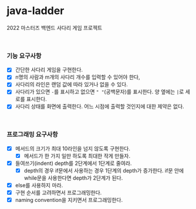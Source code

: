 # java-ladder
2022 마스터즈 백엔드 사다리 게임 프로젝트

<br>

### 기능 요구사항

   + [x] 간단한 사다리 게임을 구현한다.
   + [x] n명의 사람과 m개의 사다리 개수를 입력할 수 있어야 한다,
   + [x] 사다리의 라인은 랜덤 값에 따라 있거나 없을 수 있다.
   + [x] 사다리가 있으면 `-`를 표시하고 없으면 `" "`(공백문자)를 표시한다. 양 옆에는 `|`로 세로를 표시한다.
   + [x] 사다리 상태를 화면에 출력한다. 어느 시점에 출력할 것인지에 대한 제약은 없다.

<br>

### 프로그래밍 요구사항
   + [x] 메서드의 크기가 최대 10라인을 넘지 않도록 구현한다.
      + [x] 메서드가 한 가지 일만 하도록 최대한 작게 만들자.
   + [x] 들여쓰기(indent) depth를 2단계에서 1단계로 줄여라.
      + [x] depth의 경우 if문에서 사용하는 경우 1단계의 depth가 증가한다. if문 안에 while문을 사용한다면 depth가 2단계가 된다. 
   + [x] else를 사용하지 마라.
   + [x] 구현 순서를 고려하면서 프로그래밍한다.
   + [x] naming convention을 지키면서 프로그래밍한다.